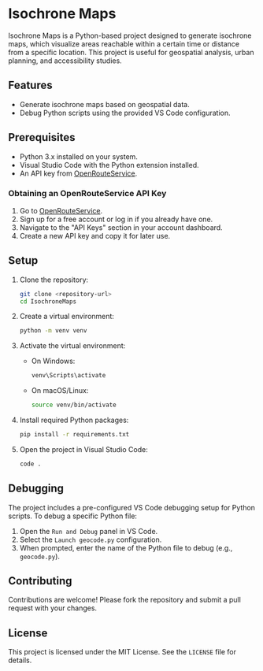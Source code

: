 # Isochrone Maps

Isochrone Maps is a Python-based project designed to generate isochrone maps, which visualize areas reachable within a certain time or distance from a specific location. This project is useful for geospatial analysis, urban planning, and accessibility studies.

## Features

- Generate isochrone maps based on geospatial data.
- Debug Python scripts using the provided VS Code configuration.

## Prerequisites

- Python 3.x installed on your system.
- Visual Studio Code with the Python extension installed.
- An API key from [OpenRouteService](https://openrouteservice.org/).

### Obtaining an OpenRouteService API Key

1. Go to [OpenRouteService](https://openrouteservice.org/).
2. Sign up for a free account or log in if you already have one.
3. Navigate to the "API Keys" section in your account dashboard.
4. Create a new API key and copy it for later use.

## Setup

1. Clone the repository:

   ```bash
   git clone <repository-url>
   cd IsochroneMaps
   ```

2. Create a virtual environment:

   ```bash
   python -m venv venv
   ```

3. Activate the virtual environment:

   - On Windows:
     ```bash
     venv\Scripts\activate
     ```
   - On macOS/Linux:
     ```bash
     source venv/bin/activate
     ```

4. Install required Python packages:

   ```bash
   pip install -r requirements.txt
   ```

5. Open the project in Visual Studio Code:
   ```bash
   code .
   ```

## Debugging

The project includes a pre-configured VS Code debugging setup for Python scripts. To debug a specific Python file:

1. Open the `Run and Debug` panel in VS Code.
2. Select the `Launch geocode.py` configuration.
3. When prompted, enter the name of the Python file to debug (e.g., `geocode.py`).

## Contributing

Contributions are welcome! Please fork the repository and submit a pull request with your changes.

## License

This project is licensed under the MIT License. See the `LICENSE` file for details.
